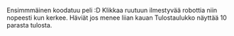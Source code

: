 Ensimmmäinen koodatuu peli :D
Klikkaa ruutuun ilmestyvää robottia niin nopeesti kun kerkee. Häviät jos menee liian kauan
Tulostaulukko näyttää 10 parasta tulosta.
